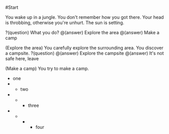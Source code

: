 #Start


You wake up in a jungle. You don't remember how you got there. Your head is throbbing, otherwise you're unhurt. The sun is setting.

?(question) What you do?
@(answer) Explore the area
@(answer) Make a camp

(Explore the area)
You carefully explore the surrounding area. You discover a campsite.
?(question)
@(answer) Explore the campsite
@(answer) It's not safe here, leave
	
(Make a camp)
You try to make a camp.
	
- one
- - two
- - - three
- - - - four
	




